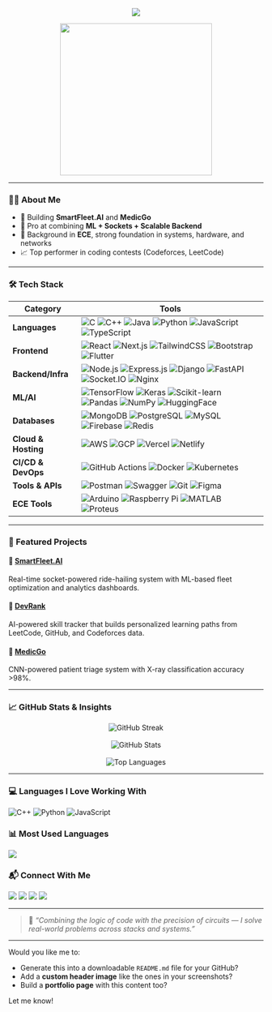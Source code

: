 <p align="center">
  <img src="https://readme-typing-svg.herokuapp.com?font=Fira+Code&size=24&duration=3000&pause=1000&color=F72C9F&center=true&vCenter=true&width=500&lines=Hey+there+%F0%9F%91%8B%2C+I'm+Aman+Kumar;SDE+%7C+ML+Builder+%7C+ECE+Engineer;I+Love+Backend%2C+Sockets%2C+and+AI" />
</p>

<p align="center">
  <img src="https://i.pinimg.com/originals/e8/f4/53/e8f453469a3ec97ecd354df465d73913.gif" width="300"/>
</p>

---

### 👨‍💻 About Me

- 🚀 Building **SmartFleet.AI** and **MedicGo**
- 🤖 Pro at combining **ML + Sockets + Scalable Backend**
- 🧠 Background in **ECE**, strong foundation in systems, hardware, and networks
- 📈 Top performer in coding contests (Codeforces, LeetCode)

---

### 🛠 Tech Stack

| Category            | Tools |
|---------------------|-------|
| **Languages**       | ![C](https://img.shields.io/badge/C-00599C?style=flat-square&logo=c&logoColor=white) ![C++](https://img.shields.io/badge/C++-00599C?style=flat-square&logo=cplusplus&logoColor=white) ![Java](https://img.shields.io/badge/Java-ED8B00?style=flat-square&logo=openjdk&logoColor=white) ![Python](https://img.shields.io/badge/Python-3776AB?style=flat-square&logo=python&logoColor=white) ![JavaScript](https://img.shields.io/badge/JS-F7DF1E?style=flat-square&logo=javascript&logoColor=black) ![TypeScript](https://img.shields.io/badge/TS-007ACC?style=flat-square&logo=typescript&logoColor=white) |
| **Frontend**        | ![React](https://img.shields.io/badge/React-20232A?style=flat-square&logo=react&logoColor=61DAFB) ![Next.js](https://img.shields.io/badge/Next.js-black?style=flat-square&logo=nextdotjs) ![TailwindCSS](https://img.shields.io/badge/TailwindCSS-38B2AC?style=flat-square&logo=tailwind-css) ![Bootstrap](https://img.shields.io/badge/Bootstrap-563D7C?style=flat-square&logo=bootstrap&logoColor=white) ![Flutter](https://img.shields.io/badge/Flutter-02569B?style=flat-square&logo=flutter&logoColor=white) |
| **Backend/Infra**   | ![Node.js](https://img.shields.io/badge/Node.js-339933?style=flat-square&logo=nodedotjs&logoColor=white) ![Express.js](https://img.shields.io/badge/Express.js-black?style=flat-square&logo=express&logoColor=white) ![Django](https://img.shields.io/badge/Django-092E20?style=flat-square&logo=django&logoColor=white) ![FastAPI](https://img.shields.io/badge/FastAPI-009688?style=flat-square&logo=fastapi&logoColor=white) ![Socket.IO](https://img.shields.io/badge/Socket.io-010101?style=flat-square&logo=socketdotio&logoColor=white) ![Nginx](https://img.shields.io/badge/Nginx-269539?style=flat-square&logo=nginx&logoColor=white) |
| **ML/AI**           | ![TensorFlow](https://img.shields.io/badge/TensorFlow-FF6F00?style=flat-square&logo=tensorflow&logoColor=white) ![Keras](https://img.shields.io/badge/Keras-D00000?style=flat-square&logo=keras&logoColor=white) ![Scikit-learn](https://img.shields.io/badge/Sklearn-F7931E?style=flat-square&logo=scikit-learn&logoColor=white) ![Pandas](https://img.shields.io/badge/Pandas-150458?style=flat-square&logo=pandas&logoColor=white) ![NumPy](https://img.shields.io/badge/NumPy-013243?style=flat-square&logo=numpy&logoColor=white) ![HuggingFace](https://img.shields.io/badge/HuggingFace-yellow?style=flat-square&logo=huggingface&logoColor=black) |
| **Databases**       | ![MongoDB](https://img.shields.io/badge/MongoDB-4EA94B?style=flat-square&logo=mongodb&logoColor=white) ![PostgreSQL](https://img.shields.io/badge/PostgreSQL-336791?style=flat-square&logo=postgresql&logoColor=white) ![MySQL](https://img.shields.io/badge/MySQL-00758F?style=flat-square&logo=mysql&logoColor=white) ![Firebase](https://img.shields.io/badge/Firebase-FFCA28?style=flat-square&logo=firebase&logoColor=black) ![Redis](https://img.shields.io/badge/Redis-DC382D?style=flat-square&logo=redis&logoColor=white) |
| **Cloud & Hosting** | ![AWS](https://img.shields.io/badge/AWS-232F3E?style=flat-square&logo=amazon-aws&logoColor=white) ![GCP](https://img.shields.io/badge/GCP-4285F4?style=flat-square&logo=googlecloud&logoColor=white) ![Vercel](https://img.shields.io/badge/Vercel-000?style=flat-square&logo=vercel&logoColor=white) ![Netlify](https://img.shields.io/badge/Netlify-00C7B7?style=flat-square&logo=netlify&logoColor=white) |
| **CI/CD & DevOps**  | ![GitHub Actions](https://img.shields.io/badge/GitHub_Actions-2088FF?style=flat-square&logo=githubactions&logoColor=white) ![Docker](https://img.shields.io/badge/Docker-2496ED?style=flat-square&logo=docker&logoColor=white) ![Kubernetes](https://img.shields.io/badge/Kubernetes-326CE5?style=flat-square&logo=kubernetes&logoColor=white) |
| **Tools & APIs**    | ![Postman](https://img.shields.io/badge/Postman-FF6C37?style=flat-square&logo=postman&logoColor=white) ![Swagger](https://img.shields.io/badge/Swagger-85EA2D?style=flat-square&logo=swagger&logoColor=black) ![Git](https://img.shields.io/badge/Git-F05032?style=flat-square&logo=git&logoColor=white) ![Figma](https://img.shields.io/badge/Figma-F24E1E?style=flat-square&logo=figma&logoColor=white) |
| **ECE Tools**       | ![Arduino](https://img.shields.io/badge/Arduino-00979D?style=flat-square&logo=arduino&logoColor=white) ![Raspberry Pi](https://img.shields.io/badge/Raspberry_Pi-C51A4A?style=flat-square&logo=raspberrypi&logoColor=white) ![MATLAB](https://img.shields.io/badge/MATLAB-0076A8?style=flat-square&logo=mathworks&logoColor=white) ![Proteus](https://img.shields.io/badge/Proteus-002244?style=flat-square&logoColor=white&labelColor=002244) |

---

### 🚀 Featured Projects

#### 🔹 [SmartFleet.AI](https://github.com/Aman-iiita063)  
Real-time socket-powered ride-hailing system with ML-based fleet optimization and analytics dashboards.

#### 🔹 [DevRank](https://github.com/Aman-iiita063)  
AI-powered skill tracker that builds personalized learning paths from LeetCode, GitHub, and Codeforces data.

#### 🔹 [MedicGo](https://huggingface.co/spaces/sartirexd/Medical-Image-Classification)  
CNN-powered patient triage system with X-ray classification accuracy >98%.

---

### 📈 GitHub Stats & Insights

<p align="center">
  <!-- GitHub Streak Stats -->
  <img src="https://github-readme-streak-stats.herokuapp.com/?user=Aman-iiita063&theme=highcontrast" alt="GitHub Streak" />
  <br/>
  <br/>
  <!-- GitHub Stats -->
  <img src="https://github-readme-stats.vercel.app/api?username=Aman-iiita063&show_icons=true&theme=highcontrast&hide_border=true&count_private=true" alt="GitHub Stats" />
  <br/>
  <br>

  <!-- Top Languages -->
  <img src="https://github-readme-stats.vercel.app/api/top-langs/?username=Aman-iiita063&layout=compact&theme=highcontrast&hide_border=true" alt="Top Languages" />
  <br/>

  <!-- Contribution Snake (Make sure the action generates the file) -->
</p>



---

### 💻 Languages I Love Working With

![C++](https://img.shields.io/badge/C++-00599C?style=for-the-badge&logo=cplusplus&logoColor=white)
![Python](https://img.shields.io/badge/Python-3776AB?style=for-the-badge&logo=python&logoColor=white)
![JavaScript](https://img.shields.io/badge/JavaScript-F7DF1E?style=for-the-badge&logo=javascript&logoColor=black)

### 📊 Most Used Languages

<img src="https://github-readme-stats.vercel.app/api/top-langs/?username=Aman-iiita063&layout=compact&langs_count=6&theme=highcontrast&hide_border=true" />



### 📬 Connect With Me

<p align="left">
  <a href="https://linkedin.com/in/aman063" target="_blank"><img src="https://img.shields.io/badge/LinkedIn-blue?style=for-the-badge&logo=linkedin" /></a>
  <a href="https://leetcode.com/Aman_iiita/" target="_blank"><img src="https://img.shields.io/badge/LeetCode-orange?style=for-the-badge&logo=leetcode" /></a>
  <a href="https://codeforces.com/profile/kr25161" target="_blank"><img src="https://img.shields.io/badge/Codeforces-purple?style=for-the-badge&logo=codeforces" /></a>
  <a href="mailto:ak6969aman@gmail.com"><img src="https://img.shields.io/badge/Gmail-red?style=for-the-badge&logo=gmail" /></a>
</p>

---

> 💬 _“Combining the logic of code with the precision of circuits — I solve real-world problems across stacks and systems.”_

---

Would you like me to:

- Generate this into a downloadable `README.md` file for your GitHub?
- Add a **custom header image** like the ones in your screenshots?
- Build a **portfolio page** with this content too?

Let me know!
